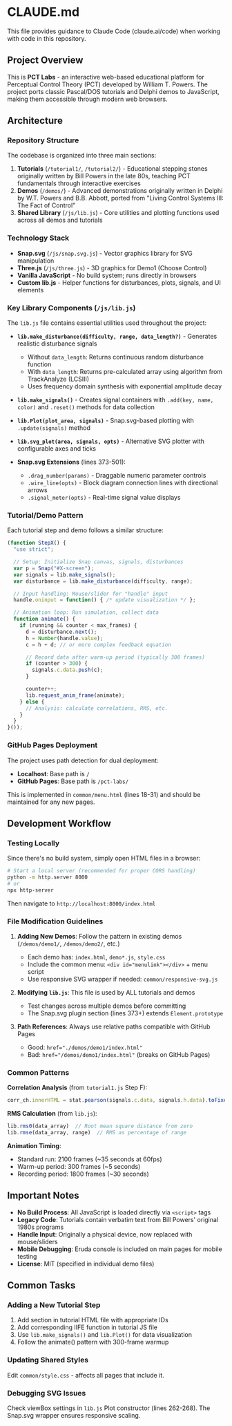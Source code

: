 # CLAUDE.md

This file provides guidance to Claude Code (claude.ai/code) when working with code in this repository.

## Project Overview

This is **PCT Labs** - an interactive web-based educational platform for Perceptual Control Theory (PCT) developed by William T. Powers. The project ports classic Pascal/DOS tutorials and Delphi demos to JavaScript, making them accessible through modern web browsers.

## Architecture

### Repository Structure

The codebase is organized into three main sections:

1. **Tutorials** (`/tutorial1/`, `/tutorial2/`) - Educational stepping stones originally written by Bill Powers in the late 80s, teaching PCT fundamentals through interactive exercises
2. **Demos** (`/demos/`) - Advanced demonstrations originally written in Delphi by W.T. Powers and B.B. Abbott, ported from "Living Control Systems III: The Fact of Control"
3. **Shared Library** (`/js/lib.js`) - Core utilities and plotting functions used across all demos and tutorials

### Technology Stack

- **Snap.svg** (`/js/snap.svg.js`) - Vector graphics library for SVG manipulation
- **Three.js** (`/js/three.js`) - 3D graphics for Demo1 (Choose Control)
- **Vanilla JavaScript** - No build system; runs directly in browsers
- **Custom lib.js** - Helper functions for disturbances, plots, signals, and UI elements

### Key Library Components (`/js/lib.js`)

The `lib.js` file contains essential utilities used throughout the project:

- **`lib.make_disturbance(difficulty, range, data_length?)`** - Generates realistic disturbance signals
  - Without `data_length`: Returns continuous random disturbance function
  - With `data_length`: Returns pre-calculated array using algorithm from TrackAnalyze (LCSIII)
  - Uses frequency domain synthesis with exponential amplitude decay

- **`lib.make_signals()`** - Creates signal containers with `.add(key, name, color)` and `.reset()` methods for data collection

- **`lib.Plot(plot_area, signals)`** - Snap.svg-based plotting with `.update(signals)` method

- **`lib.svg_plot(area, signals, opts)`** - Alternative SVG plotter with configurable axes and ticks

- **Snap.svg Extensions** (lines 373-501):
  - `.drag_number(params)` - Draggable numeric parameter controls
  - `.wire_line(opts)` - Block diagram connection lines with directional arrows
  - `.signal_meter(opts)` - Real-time signal value displays

### Tutorial/Demo Pattern

Each tutorial step and demo follows a similar structure:

```javascript
(function StepX() {
  "use strict";

  // Setup: Initialize Snap canvas, signals, disturbances
  var p = Snap("#X-screen");
  var signals = lib.make_signals();
  var disturbance = lib.make_disturbance(difficulty, range);

  // Input handling: Mouse/slider for "handle" input
  handle.oninput = function() { /* update visualization */ };

  // Animation loop: Run simulation, collect data
  function animate() {
    if (running && counter < max_frames) {
      d = disturbance.next();
      h = Number(handle.value);
      c = h + d; // or more complex feedback equation

      // Record data after warm-up period (typically 300 frames)
      if (counter > 300) {
        signals.c.data.push(c);
      }

      counter++;
      lib.request_anim_frame(animate);
    } else {
      // Analysis: calculate correlations, RMS, etc.
    }
  }
}());
```

### GitHub Pages Deployment

The project uses path detection for dual deployment:

- **Localhost**: Base path is `/`
- **GitHub Pages**: Base path is `/pct-labs/`

This is implemented in `common/menu.html` (lines 18-31) and should be maintained for any new pages.

## Development Workflow

### Testing Locally

Since there's no build system, simply open HTML files in a browser:

```bash
# Start a local server (recommended for proper CORS handling)
python -m http.server 8000
# or
npx http-server
```

Then navigate to `http://localhost:8000/index.html`

### File Modification Guidelines

1. **Adding New Demos**: Follow the pattern in existing demos (`/demos/demo1/`, `/demos/demo2/`, etc.)
   - Each demo has: `index.html`, `demo*.js`, `style.css`
   - Include the common menu: `<div id="menulink"></div>` + menu script
   - Use responsive SVG wrapper if needed: `common/responsive-svg.js`

2. **Modifying `lib.js`**: This file is used by ALL tutorials and demos
   - Test changes across multiple demos before committing
   - The Snap.svg plugin section (lines 373+) extends `Element.prototype`

3. **Path References**: Always use relative paths compatible with GitHub Pages
   - Good: `href="./demos/demo1/index.html"`
   - Bad: `href="/demos/demo1/index.html"` (breaks on GitHub Pages)

### Common Patterns

**Correlation Analysis** (from `tutorial1.js` Step F):
```javascript
corr_ch.innerHTML = stat.pearson(signals.c.data, signals.h.data).toFixed(3);
```

**RMS Calculation** (from `lib.js`):
```javascript
lib.rms0(data_array)  // Root mean square distance from zero
lib.rmse(data_array, range)  // RMS as percentage of range
```

**Animation Timing**:
- Standard run: 2100 frames (~35 seconds at 60fps)
- Warm-up period: 300 frames (~5 seconds)
- Recording period: 1800 frames (~30 seconds)

## Important Notes

- **No Build Process**: All JavaScript is loaded directly via `<script>` tags
- **Legacy Code**: Tutorials contain verbatim text from Bill Powers' original 1980s programs
- **Handle Input**: Originally a physical device, now replaced with mouse/sliders
- **Mobile Debugging**: Eruda console is included on main pages for mobile testing
- **License**: MIT (specified in individual demo files)

## Common Tasks

### Adding a New Tutorial Step

1. Add section in tutorial HTML file with appropriate IDs
2. Add corresponding IIFE function in tutorial JS file
3. Use `lib.make_signals()` and `lib.Plot()` for data visualization
4. Follow the animate() pattern with 300-frame warmup

### Updating Shared Styles

Edit `common/style.css` - affects all pages that include it.

### Debugging SVG Issues

Check viewBox settings in `lib.js` Plot constructor (lines 262-268). The Snap.svg wrapper ensures responsive scaling.
